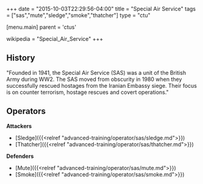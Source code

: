 +++
date = "2015-10-03T22:29:56-04:00"
title = "Special Air Service"
tags = ["sas","mute","sledge","smoke","thatcher"]
type = "ctu"

[menu.main]
  parent = 'ctus'


wikipedia = "Special_Air_Service"
+++

## History

"Founded in 1941, the Special Air Service (SAS) was a unit of the British Army during WW2. The SAS moved from obscurity in 1980 when they successfully rescued hostages from the Iranian Embassy siege. Their focus is on counter terrorism, hostage rescues and covert operations."

## Operators

**Attackers**

- [Sledge]({{<relref "advanced-training/operator/sas/sledge.md">}})
- [Thatcher]({{<relref "advanced-training/operator/sas/thatcher.md">}})

**Defenders**

- [Mute]({{<relref "advanced-training/operator/sas/mute.md">}})
- [Smoke]({{<relref "advanced-training/operator/sas/smoke.md">}})

